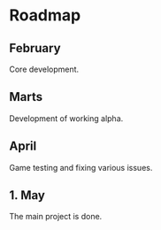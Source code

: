 # Roadmap
## February
Core development.

## Marts
Development of working alpha.

## April
Game testing and fixing various issues.

## 1. May
The main project is done.
